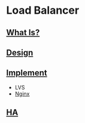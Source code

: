 # Load Balancer
## [What Is?](WhatIs.md)

## [Design](design.md)

## [Implement](implement.md)
* LVS
* [Nginx](https://github.com/SunnnyChan/knowledge-Sys-of-web/blob/master/nginx/utilities/Load-Balancer.md)


## [HA](HA.md)
